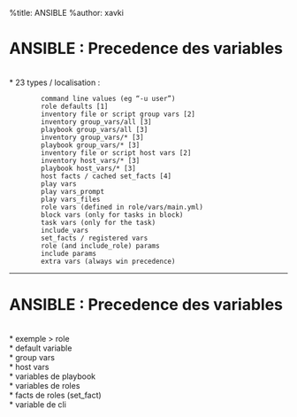 %title: ANSIBLE
%author: xavki


# ANSIBLE : Precedence des variables


<br>
* 23 types / localisation :

``` 
        command line values (eg “-u user”)
        role defaults [1]
        inventory file or script group vars [2]
        inventory group_vars/all [3]
        playbook group_vars/all [3]
        inventory group_vars/* [3]
        playbook group_vars/* [3]
        inventory file or script host vars [2]
        inventory host_vars/* [3]
        playbook host_vars/* [3]
        host facts / cached set_facts [4]
        play vars
        play vars_prompt
        play vars_files
        role vars (defined in role/vars/main.yml)
        block vars (only for tasks in block)
        task vars (only for the task)
        include_vars
        set_facts / registered vars
        role (and include_role) params
        include params
        extra vars (always win precedence)
```

---------------------------------------------------------------------------------

# ANSIBLE : Precedence des variables

<br>
* exemple > role

<br>
	* default variable
<br>
	* group vars
<br>
	* host vars
<br>
	* variables de playbook
<br>
	* variables de roles
<br>
	* facts de roles (set_fact)
<br>
	* variable de cli
